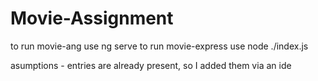 # Movie-Assignment
to run movie-ang use ng serve
to run movie-express use node ./index.js

asumptions - entries are already present, so I added them via an ide